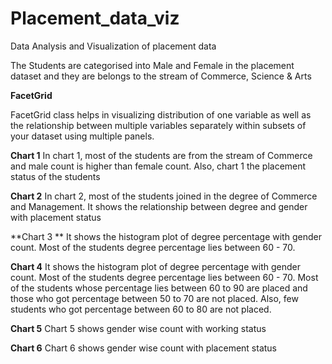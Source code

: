 # Placement_data_viz
Data Analysis and Visualization of placement data

 The Students are categorised into Male and Female in the placement dataset and they are belongs to the stream of Commerce, Science & Arts
 
 **FacetGrid**
 
 FacetGrid class helps in visualizing distribution of one variable as well as the relationship between multiple variables separately within subsets of your dataset using  multiple panels. 
 
**Chart 1**
 In chart 1, most of the students are from the stream of Commerce and male count is higher than female count. Also, chart 1 the placement status of the students
 
**Chart 2**
 In chart 2, most of the students joined in the degree of Commerce and Management. It shows the relationship between degree and gender with placement status
 
**Chart 3 **
 It shows the histogram plot of degree percentage with gender count. Most of the students degree percentage lies between 60 - 70. 

 **Chart 4**
 It shows the histogram plot of degree percentage with gender count. Most of the students degree percentage lies between 60 - 70. Most of the students whose percentage lies between 60 to 90 are placed and those who got percentage between 50 to 70 are not placed. Also, few students who got percentage between 60 to 80 are not placed.
 
 **Chart 5**
 Chart 5 shows gender wise count with working status
 
**Chart 6**
 Chart 6 shows gender wise count with placement status
